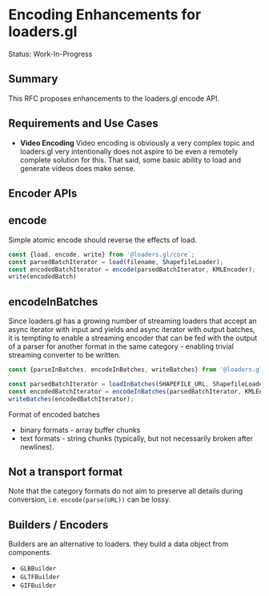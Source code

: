 # Encoding Enhancements for loaders.gl

Status: Work-In-Progress

## Summary

This RFC proposes enhancements to the loaders.gl encode API.

## Requirements and Use Cases

- **Video Encoding** Video encoding is obviously a very complex topic and loaders.gl very intentionally does not aspire to be even a remotely complete solution for this. That said, some basic ability to load and generate videos does make sense.

## Encoder APIs

## encode

Simple atomic encode should reverse the effects of load.

```js
const {load, encode, write} from '@loaders.gl/core`;
const parsedBatchIterator = load(filename, ShapefileLoader);
const encodedBatchIterator = encode(parsedBatchIterator, KMLEncoder);
write(encodedBatch)
```

## encodeInBatches

Since loaders.gl has a growing number of streaming loaders that accept an async iterator with input and yields and async iterator with output batches, it is tempting to enable a streaming encoder that can be fed with the output of a parser for another format in the same category - enabling trivial streaming converter to be written.

```js
const {parseInBatches, encodeInBatches, writeBatches} from '@loaders.gl/core`;

const parsedBatchIterator = loadInBatches(SHAPEFILE_URL, ShapefileLoader);
const encodedBatchIterator = encodeInBatches(parsedBatchIterator, KMLEncoder);
writeBatches(encodedBatchIterator);
```

Format of encoded batches

- binary formats - array buffer chunks
- text formats - string chunks (typically, but not necessarily broken after newlines).

## Not a transport format

Note that the category formats do not aim to preserve all details during conversion, i.e. `encode(parse(URL))` can be lossy.

## Builders / Encoders

Builders are an alternative to loaders. they build a data object from components.

- `GLBBuilder`
- `GLTFBuilder`
- `GIFBuilder`

